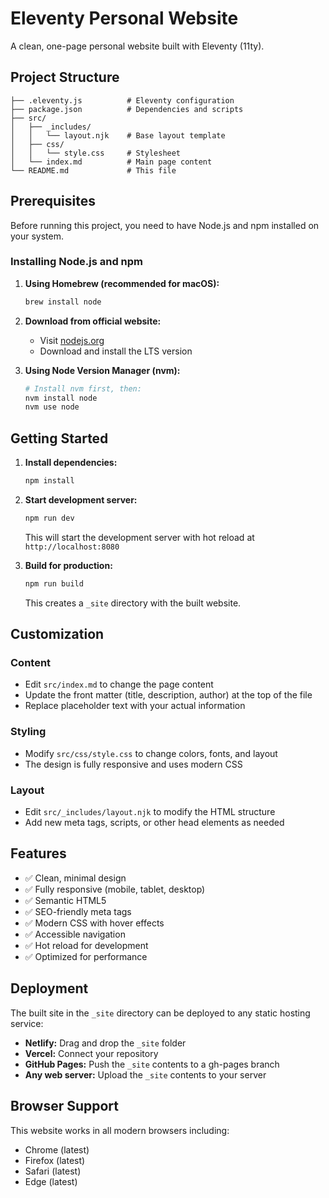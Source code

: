 # Eleventy Personal Website

A clean, one-page personal website built with Eleventy (11ty).

## Project Structure

```
├── .eleventy.js          # Eleventy configuration
├── package.json          # Dependencies and scripts
├── src/
│   ├── _includes/
│   │   └── layout.njk    # Base layout template
│   ├── css/
│   │   └── style.css     # Stylesheet
│   └── index.md          # Main page content
└── README.md             # This file
```

## Prerequisites

Before running this project, you need to have Node.js and npm installed on your system.

### Installing Node.js and npm

1. **Using Homebrew (recommended for macOS):**
   ```bash
   brew install node
   ```

2. **Download from official website:**
   - Visit [nodejs.org](https://nodejs.org/)
   - Download and install the LTS version

3. **Using Node Version Manager (nvm):**
   ```bash
   # Install nvm first, then:
   nvm install node
   nvm use node
   ```

## Getting Started

1. **Install dependencies:**
   ```bash
   npm install
   ```

2. **Start development server:**
   ```bash
   npm run dev
   ```
   
   This will start the development server with hot reload at `http://localhost:8080`

3. **Build for production:**
   ```bash
   npm run build
   ```
   
   This creates a `_site` directory with the built website.

## Customization

### Content
- Edit `src/index.md` to change the page content
- Update the front matter (title, description, author) at the top of the file
- Replace placeholder text with your actual information

### Styling
- Modify `src/css/style.css` to change colors, fonts, and layout
- The design is fully responsive and uses modern CSS

### Layout
- Edit `src/_includes/layout.njk` to modify the HTML structure
- Add new meta tags, scripts, or other head elements as needed

## Features

- ✅ Clean, minimal design
- ✅ Fully responsive (mobile, tablet, desktop)
- ✅ Semantic HTML5
- ✅ SEO-friendly meta tags
- ✅ Modern CSS with hover effects
- ✅ Accessible navigation
- ✅ Hot reload for development
- ✅ Optimized for performance

## Deployment

The built site in the `_site` directory can be deployed to any static hosting service:

- **Netlify:** Drag and drop the `_site` folder
- **Vercel:** Connect your repository
- **GitHub Pages:** Push the `_site` contents to a gh-pages branch
- **Any web server:** Upload the `_site` contents to your server

## Browser Support

This website works in all modern browsers including:
- Chrome (latest)
- Firefox (latest)
- Safari (latest)
- Edge (latest)
